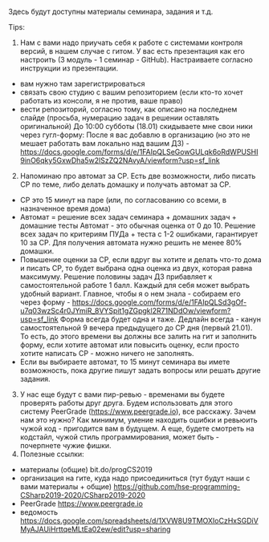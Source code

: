 Здесь будут доступны материалы семинара, задания и т.д.

Tips:

1) Нам с вами надо приучать себя к работе с системами контроля версий, в нашем случае с гитом. У вас есть презентация как его настроить (3 модуль - 1 семинар - GitHub). Настраиваете согласно инструкции из презентации.
- вам нужно там зарегистрироваться
- связать свою студию с вашим репозиторием (если кто-то хочет работать из консоли, я не против, ваше право)
- вести репозиторий, согласно тому, как описано на последнем слайде (просьба, нумерацию задач в решении оставлять оригинальной) До 10:00 субботы (18.01) скидываете мне свои ники через гугл-форму: После я вас добавлю в организацию (но это не мешает работать вам локально над вашим ДЗ) - https://docs.google.com/forms/d/e/1FAIpQLSeGowGULqk6oRdWPUSHI9inO6qky5GxwDha5w2lSzZQ2NAvyA/viewform?usp=sf_link
2) Напоминаю про автомат за СР. Есть две возможности, либо писать СР по теме, либо делать домашку и получать автомат за СР.
- СР это 15 минут на паре (или, по согласованию со всеми, в назначенное время дома)
- Автомат = решение всех задач семинара + домашних задач + домашние тесты Автомат - это обычная оценка от 0 до 10. Решение всех задач по критериям ПУДа + теста с 1-2 ошибками, гарантирует 10 за СР. Для получения автомата нужно решить не менее 80% домашки.
- Повышение оценки за СР, если вдруг вы хотите и делать что-то дома и писать СР, то будет выбрана одна оценка из двух, которая равна максимуму. Решение половины задач ДЗ прибавляет к самостоятельной работе 1 балл. Каждый для себя может выбрать удобный вариант. Главное, чтобы я о нем знала - собираем его через форму - https://docs.google.com/forms/d/e/1FAIpQLSd3gOf-u7q03wzSc4r0JYmiR_8VYSpit1gZGpgkl2R71NDdOw/viewform?usp=sf_link Форма всегда будет одна и таже. Дедлайн всегда - канун самостоятельной 9 вечера предыдущего до СР дня (первый 21.01). То есть, до этого времени вы должны все залить на гит и заполнить форму, если хотите автомат или повысить оценку, если просто хотите написать СР - можно ничего не заполнять.
- Если вы выбираете автомат, то 15 минут семинара вы имете возможность, пока другие пишут задать вопросы или решать другие задания.
3) У нас еще будут с вами пир-ревью - временами вы будете проверять работы друг друга. Будем использовать для этого систему PeerGrade (https://www.peergrade.io), все расскажу. Зачем нам это нужно? Как минимум, умение находить ошибки и ревьюить чужой код - пригодится вам в будущем. А еще, будете смотреть на кодстайл, чужой стиль программирования, может быть - почерпнете чужие фишки.
4) Полезные ссылки:
- материалы (общие) bit.do/progCS2019
- организация на гите, куда надо присоединиться (тут будут наши с вами материалы + общие) https://github.com/hse-programming-CSharp2019-2020/CSharp2019-2020
- PeerGrade https://www.peergrade.io
- ведомость https://docs.google.com/spreadsheets/d/1XVW8U9TMOXIoCzHxSGDiVMyAJAUiHrttqeMLtEa02ew/edit?usp=sharing
